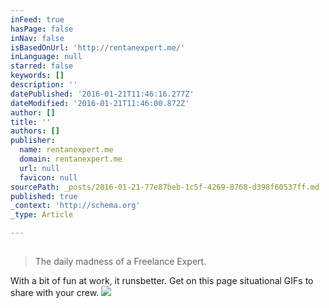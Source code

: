```yaml
---
inFeed: true
hasPage: false
inNav: false
isBasedOnUrl: 'http://rentanexpert.me/'
inLanguage: null
starred: false
keywords: []
description: ''
datePublished: '2016-01-21T11:46:16.277Z'
dateModified: '2016-01-21T11:46:00.872Z'
author: []
title: ''
authors: []
publisher:
  name: rentanexpert.me
  domain: rentanexpert.me
  url: null
  favicon: null
sourcePath: _posts/2016-01-21-77e87beb-1c5f-4269-8768-d398f60537ff.md
published: true
_context: 'http://schema.org'
_type: Article

---
```

> ## 
> 
> The daily madness of a Freelance Expert.

With a bit of fun at work, it runsbetter. Get on this page situational GIFs to share with your crew.
![](https://s3-us-west-2.amazonaws.com/the-grid-img/p/a9dd20e312d79b6ac7b9e47cbb47a92fc428aa83.gif)